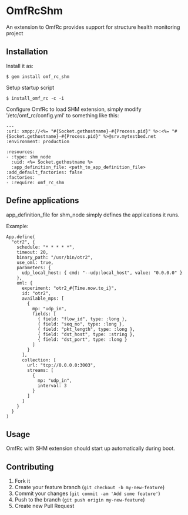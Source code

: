 # OmfRcShm

An extension to OmfRc provides support for structure health monitoring project

## Installation

Install it as:

    $ gem install omf_rc_shm

Setup startup script

    $ install_omf_rc -c -i

Configure OmfRc to load SHM extension, simply modify '/etc/omf_rc/config.yml' to something like this:

    ---
    :uri: xmpp://<%= "#{Socket.gethostname}-#{Process.pid}" %>:<%= "#{Socket.gethostname}-#{Process.pid}" %>@srv.mytestbed.net
    :environment: production

    :resources:
    - :type: shm_node
      :uid: <%= Socket.gethostname %>
      :app_definition_file: <path_to_app_definition_file>
    :add_default_factories: false
    :factories:
    - :require: omf_rc_shm

## Define applications

app_definition_file for shm_node simply defines the applications it runs.

Example:

    App.define(
      "otr2", {
        schedule: "* * * * *",
        timeout: 20,
        binary_path: "/usr/bin/otr2",
        use_oml: true,
        parameters: {
          udp_local_host: { cmd: "--udp:local_host", value: "0.0.0.0" }
        },
        oml: {
          experiment: "otr2_#{Time.now.to_i}",
          id: "otr2",
          available_mps: [
            {
              mp: "udp_in",
              fields: [
                { field: "flow_id", type: :long },
                { field: "seq_no", type: :long },
                { field: "pkt_length", type: :long },
                { field: "dst_host", type: :string },
                { field: "dst_port", type: :long }
              ]
            }
          ],
          collection: [
            url: "tcp://0.0.0.0:3003",
            streams: [
              {
                mp: "udp_in",
                interval: 3
              }
            ]
          ]
        }
      }
    )


## Usage

OmfRc with SHM extension should start up automatically during boot.

## Contributing

1. Fork it
2. Create your feature branch (`git checkout -b my-new-feature`)
3. Commit your changes (`git commit -am 'Add some feature'`)
4. Push to the branch (`git push origin my-new-feature`)
5. Create new Pull Request

